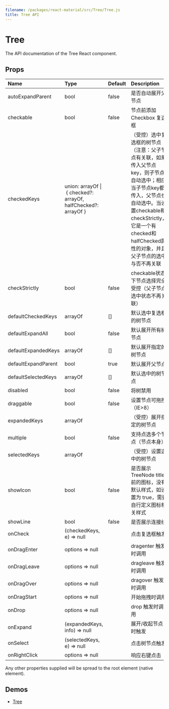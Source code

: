 ```yaml
---
filename: /packages/react-material/src/Tree/Tree.js
title: Tree API
---
```


<!--- This documentation is automatically generated, do not try to edit it. -->

# Tree

<p class="description">The API documentation of the Tree React component.</p>



## Props

| Name | Type | Default | Description |
|:-----|:-----|:--------|:------------|
| <span class="prop-name">autoExpandParent</span> | <span class="prop-type">bool | <span class="prop-default">false</span> | 是否自动展开父节点 |
| <span class="prop-name">checkable</span> | <span class="prop-type">bool | <span class="prop-default">false</span> | 节点前添加 Checkbox 复选框 |
| <span class="prop-name">checkedKeys</span> | <span class="prop-type">union:&nbsp;arrayOf&nbsp;&#124;<br>&nbsp;{ checked?: arrayOf, halfChecked?: arrayOf }<br> |   | （受控）选中复选框的树节点 （注意：父子节点有关联，如果传入父节点key，则子节点自动选中；相应当子节点key都传入，父节点也自动选中。当设置checkable和checkStrictly，它是一个有checked和halfChecked属性的对象，并且父子节点的选中与否不再关联 |
| <span class="prop-name">checkStrictly</span> | <span class="prop-type">bool | <span class="prop-default">false</span> | checkable状态下节点选择完全受控（父子节点选中状态不再关联） |
| <span class="prop-name">defaultCheckedKeys</span> | <span class="prop-type">arrayOf | <span class="prop-default">[]</span> | 默认选中复选框的树节点 |
| <span class="prop-name">defaultExpandAll</span> | <span class="prop-type">bool | <span class="prop-default">false</span> | 默认展开所有树节点 |
| <span class="prop-name">defaultExpandedKeys</span> | <span class="prop-type">arrayOf | <span class="prop-default">[]</span> | 默认展开指定的树节点 |
| <span class="prop-name">defaultExpandParent</span> | <span class="prop-type">bool | <span class="prop-default">true</span> | 默认展开父节点 |
| <span class="prop-name">defaultSelectedKeys</span> | <span class="prop-type">arrayOf | <span class="prop-default">[]</span> | 默认选中的树节点 |
| <span class="prop-name">disabled</span> | <span class="prop-type">bool | <span class="prop-default">false</span> | 将树禁用 |
| <span class="prop-name">draggable</span> | <span class="prop-type">bool | <span class="prop-default">false</span> | 设置节点可拖拽（IE>8） |
| <span class="prop-name">expandedKeys</span> | <span class="prop-type">arrayOf |   | （受控）展开指定的树节点 |
| <span class="prop-name">multiple</span> | <span class="prop-type">bool | <span class="prop-default">false</span> | 支持点选多个节点（节点本身） |
| <span class="prop-name">selectedKeys</span> | <span class="prop-type">arrayOf |   | （受控）设置选中的树节点 |
| <span class="prop-name">showIcon</span> | <span class="prop-type">bool | <span class="prop-default">false</span> | 是否展示 TreeNode title 前的图标，没有默认样式，如设置为 true，需要自行定义图标相关样式 |
| <span class="prop-name">showLine</span> | <span class="prop-type">bool | <span class="prop-default">false</span> | 是否展示连接线 |
| <span class="prop-name">onCheck</span> | <span class="prop-type">(checkedKeys, e) => null |   | 点击复选框触发 |
| <span class="prop-name">onDragEnter</span> | <span class="prop-type">options => null |   | dragenter 触发时调用 |
| <span class="prop-name">onDragLeave</span> | <span class="prop-type">options => null |   | dragleave 触发时调用 |
| <span class="prop-name">onDragOver</span> | <span class="prop-type">options => null |   | dragover 触发时调用 |
| <span class="prop-name">onDragStart</span> | <span class="prop-type">options => null |   | 开始拖拽时调用 |
| <span class="prop-name">onDrop</span> | <span class="prop-type">options => null |   | drop 触发时调用 |
| <span class="prop-name">onExpand</span> | <span class="prop-type">(expandedKeys, info) => null |   | 展开/收起节点时触发 |
| <span class="prop-name">onSelect</span> | <span class="prop-type">(selectedKeys, e) => null |   | 点击树节点触发 |
| <span class="prop-name">onRightClick</span> | <span class="prop-type">options => null |   | 响应右键点击 |

Any other properties supplied will be spread to the root element (native element).

## Demos

- [Tree](/demos/tree)


